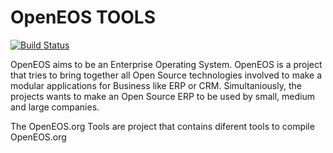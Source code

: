 OpenEOS TOOLS
============
[![Build Status](https://travis-ci.org/frincon/openeosi-tools.png?branch=master)](https://travis-ci.org/frincon/openeos-tools)

OpenEOS aims to be an Enterprise Operating System. OpenEOS is a project that tries to bring together all Open Source technologies involved to make a modular applications for Business like ERP or CRM. Simultaniously, the projects wants to make an Open Source ERP to be used by small, medium and large companies.

The OpenEOS.org Tools are project that contains diferent tools to compile OpenEOS.org

